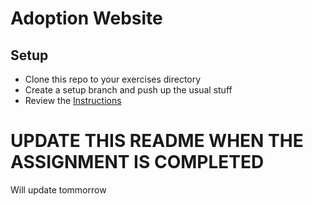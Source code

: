 # Adoption Website

## Setup

- Clone this repo to your exercises directory
- Create a setup branch and push up the usual stuff
- Review the [Instructions](instructions.md)

# UPDATE THIS README WHEN THE ASSIGNMENT IS COMPLETED

Will update tommorrow
